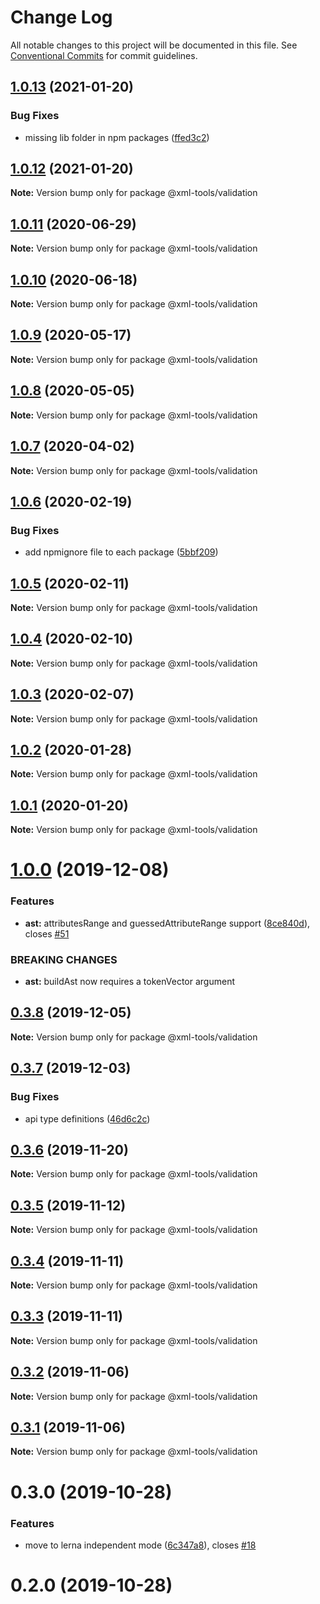 # Change Log

All notable changes to this project will be documented in this file.
See [Conventional Commits](https://conventionalcommits.org) for commit guidelines.

## [1.0.13](https://github.com/sap/xml-tools/compare/@xml-tools/validation@1.0.12...@xml-tools/validation@1.0.13) (2021-01-20)

### Bug Fixes

- missing lib folder in npm packages ([ffed3c2](https://github.com/sap/xml-tools/commit/ffed3c2c54c70aea8b9ded0d53786382bc190cc5))

## [1.0.12](https://github.com/sap/xml-tools/compare/@xml-tools/validation@1.0.11...@xml-tools/validation@1.0.12) (2021-01-20)

**Note:** Version bump only for package @xml-tools/validation

## [1.0.11](https://github.com/sap/xml-tools/compare/@xml-tools/validation@1.0.10...@xml-tools/validation@1.0.11) (2020-06-29)

**Note:** Version bump only for package @xml-tools/validation

## [1.0.10](https://github.com/sap/xml-tools/compare/@xml-tools/validation@1.0.9...@xml-tools/validation@1.0.10) (2020-06-18)

**Note:** Version bump only for package @xml-tools/validation

## [1.0.9](https://github.com/sap/xml-tools/compare/@xml-tools/validation@1.0.8...@xml-tools/validation@1.0.9) (2020-05-17)

**Note:** Version bump only for package @xml-tools/validation

## [1.0.8](https://github.com/sap/xml-tools/compare/@xml-tools/validation@1.0.7...@xml-tools/validation@1.0.8) (2020-05-05)

**Note:** Version bump only for package @xml-tools/validation

## [1.0.7](https://github.com/sap/xml-tools/compare/@xml-tools/validation@1.0.6...@xml-tools/validation@1.0.7) (2020-04-02)

**Note:** Version bump only for package @xml-tools/validation

## [1.0.6](https://github.com/sap/xml-tools/compare/@xml-tools/validation@1.0.5...@xml-tools/validation@1.0.6) (2020-02-19)

### Bug Fixes

- add npmignore file to each package ([5bbf209](https://github.com/sap/xml-tools/commit/5bbf209))

## [1.0.5](https://github.com/sap/xml-tools/compare/@xml-tools/validation@1.0.4...@xml-tools/validation@1.0.5) (2020-02-11)

**Note:** Version bump only for package @xml-tools/validation

## [1.0.4](https://github.com/sap/xml-tools/compare/@xml-tools/validation@1.0.2...@xml-tools/validation@1.0.4) (2020-02-10)

**Note:** Version bump only for package @xml-tools/validation

## [1.0.3](https://github.com/sap/xml-tools/compare/@xml-tools/validation@1.0.2...@xml-tools/validation@1.0.3) (2020-02-07)

**Note:** Version bump only for package @xml-tools/validation

## [1.0.2](https://github.com/sap/xml-tools/compare/@xml-tools/validation@1.0.1...@xml-tools/validation@1.0.2) (2020-01-28)

**Note:** Version bump only for package @xml-tools/validation

## [1.0.1](https://github.com/sap/xml-tools/compare/@xml-tools/validation@1.0.0...@xml-tools/validation@1.0.1) (2020-01-20)

**Note:** Version bump only for package @xml-tools/validation

# [1.0.0](https://github.com/sap/xml-tools/compare/@xml-tools/validation@0.3.8...@xml-tools/validation@1.0.0) (2019-12-08)

### Features

- **ast:** attributesRange and guessedAttributeRange support ([8ce840d](https://github.com/sap/xml-tools/commit/8ce840d)), closes [#51](https://github.com/sap/xml-tools/issues/51)

### BREAKING CHANGES

- **ast:** buildAst now requires a tokenVector argument

## [0.3.8](https://github.com/sap/xml-tools/compare/@xml-tools/validation@0.3.7...@xml-tools/validation@0.3.8) (2019-12-05)

**Note:** Version bump only for package @xml-tools/validation

## [0.3.7](https://github.com/sap/xml-tools/compare/@xml-tools/validation@0.3.6...@xml-tools/validation@0.3.7) (2019-12-03)

### Bug Fixes

- api type definitions ([46d6c2c](https://github.com/sap/xml-tools/commit/46d6c2c))

## [0.3.6](https://github.com/sap/xml-tools/compare/@xml-tools/validation@0.3.5...@xml-tools/validation@0.3.6) (2019-11-20)

**Note:** Version bump only for package @xml-tools/validation

## [0.3.5](https://github.com/sap/xml-tools/compare/@xml-tools/validation@0.3.4...@xml-tools/validation@0.3.5) (2019-11-12)

**Note:** Version bump only for package @xml-tools/validation

## [0.3.4](https://github.com/sap/xml-tools/compare/@xml-tools/validation@0.3.3...@xml-tools/validation@0.3.4) (2019-11-11)

**Note:** Version bump only for package @xml-tools/validation

## [0.3.3](https://github.com/sap/xml-tools/compare/@xml-tools/validation@0.3.2...@xml-tools/validation@0.3.3) (2019-11-11)

**Note:** Version bump only for package @xml-tools/validation

## [0.3.2](https://github.com/sap/xml-tools/compare/@xml-tools/validation@0.3.1...@xml-tools/validation@0.3.2) (2019-11-06)

**Note:** Version bump only for package @xml-tools/validation

## [0.3.1](https://github.com/sap/xml-tools/compare/@xml-tools/validation@0.3.0...@xml-tools/validation@0.3.1) (2019-11-06)

**Note:** Version bump only for package @xml-tools/validation

# 0.3.0 (2019-10-28)

### Features

- move to lerna independent mode ([6c347a8](https://github.com/sap/xml-tools/commit/6c347a8)), closes [#18](https://github.com/sap/xml-tools/issues/18)

# 0.2.0 (2019-10-28)
